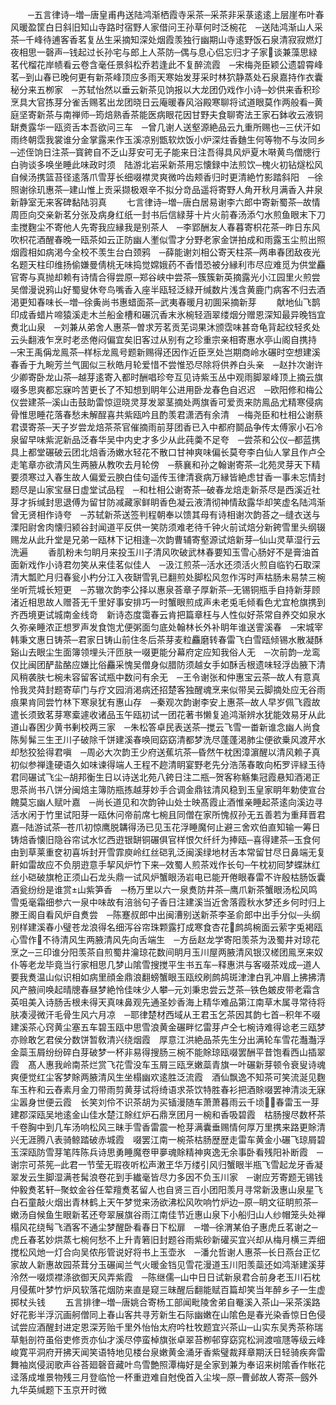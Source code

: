 <!-- { "loadSidebar": true } -->
　　─五言律诗─増─唐皇甫冉送陆鸿渐栖霞寺采茶─采茶非采菉逺逺上层崖布叶春风暖盈筐白日斜旧知山寺路时宿野人家借问王孙草何时泛椀花　─送陆鸿渐山人采茶─千峰待逋客香茗复丛生采摘知深处烟霞羡独行幽期山寺逺野饭石泉清寂寂燃灯夜相思一磬声─钱起过长孙宅与郎上人茶防─偶与息心侣忘归才子家谈兼藻思緑茗代榴花岸帻看云卷含毫任景斜松乔若逢此不复醉流霞　─宋梅尧臣颖公遗碧霄峰茗─到山春已晚何更有新茶峰顶应多雨天寒始发芽采时林狖静蒸处石泉嘉持作衣囊秘分来五栁家　─苏轼怡然以垂云新茶见饷报以大龙团仍戏作小诗─妙供来香积珍烹具大官拣芽分雀舌赐茗出龙团晓日云庵暖春风浴殿寒聊将试道眼莫作两般看─黄庭坚寄新茶与南禅师─筠焙熟香茶能医病眼花因甘野夫食聊寄法王家石鉢收云液铜缾煑露华一瓯资舌本吾欲问三车　─曾几谢人送壑源絶品云九重所赐也─三伏汗如雨终朝霑我裳谁分金掌露来作玉溪凉别甑软炊饭小炉深炷香麯生何等物不与汝同乡─述侄饷日注茶─寳銙自不乏山芽安可无子能来日注吾得具风炉夏木啭黄鸟僧牕行白驹谈多唤坐睡此味政时须　陆游北岩采新茶用忘懐録中法煎饮─槐火初钻燧松风自候汤携篮苔径逺落爪雪芽长细啜襟灵爽微吟齿颊香归时更清絶竹影踏斜阳　─徐照谢徐玑惠茶─建山惟上贡采撷极艰辛不拟分竒品遥将寄野人角开秋月满香入井泉新静室无来客碑黏陆羽真
　　七言律诗─増─唐白居易谢李六郎中寄新蜀茶─故情周匝向交亲新茗分张及病身红纸一封书后信緑芽十片火前春汤添勺水煎鱼眼末下刀圭搅麴尘不寄他人先寄我应縁我是别茶人　─李郢酬友人春暮寄枳花茶─昨日东风吹枳花酒醒春晚一瓯茶如云正防幽人壍似雪才分野老家金饼拍成和雨露玉尘煎出照烟霞相如病渇今全校不羡生台白颈鸦　─薛能谢刘相公寄天柱茶─两串春团敌夜光名题天柱印维扬偷嫌曼倩桃无味捣觉嫦娥药不香惜恐被分縁利市尽应难觅为供堂麤官寄与真抛却赖有诗情合得尝原─郑谷峡中尝茶─簇簇新英摘露光小江园里火煎尝吴僧漫说鸦山好蜀叟休夸鸟嘴香入座半瓯轻泛緑开缄数片浅含黄鹿门病客不归去酒渇更知春味长─増─徐夤尚书惠蜡面茶─武夷春暖月初圎采摘新芽
　　献地仙飞鹊印成香蜡片啼猿溪走木兰船金槽和碾沉香末氷椀轻涵翠缕烟分赠恩深知最异晚铛宜煑北山泉　─刘兼从弟舍人惠茶─曽求芳茗贡芜词果沐颁霑味甚竒龟背起纹轻炙处云头翻液乍烹时老丞倦闷偏宜矣旧客过从别有之珍重宗亲相寄惠水亭山阁自携持　─宋王禹偁龙鳯茶─样标龙鳯号题新赐得还因作近臣烹处岂期商岭水碾时空想建溪春香于九畹芳兰气圎似三秋皓月轮爱惜不尝惟恐尽除将供养白头亲　─赵抃次谢许少卿寄卧龙山茶─越芽逺寄入都时酬唱珍夸互见诗紫玉丛中观雨脚翠峰顶上摘云旗啜多思爽都忘寐吟苦更长了不知想到眀年公进用卧龙春色自迟迟　─欧阳修和梅公仪尝建茶─溪山击鼓助雷惊逗晓灵芽发翠茎摘处两旗香可爱贡来防鳯品尤精寒侵病骨惟思睡花落春愁未解酲喜共紫瓯吟且酌羡君潇洒有余清　─梅尧臣和杜相公谢蔡君谟寄茶─天子岁尝龙焙茶茶官催摘雨前芽团香已入中都府鬬品争传太傅家小石冷泉留早味紫泥新品泛春华吴中内史才多少从此莼羮不足夸　─尝茶和公仪─都蓝携具上都堂碾破云团北焙香汤嫩水轻花不散口甘神爽味偏长莫夸李白仙人掌且作卢仝走笔章亦欲清风生两腋从教吹去月轮傍　─蔡襄和孙之翰谢寄茶─北苑灵芽天下精要须寒过入春生故人偏爱云腴白佳句遥传玉律清衰病万縁皆絶虑甘香一事未忘情封题尽是山家宝昼日虚堂试品程　─和杜相公谢寄茶─破春龙焙走新茶尽是西溪近社芽才拆缄封思退傅为留甘防减藏家鲜眀香色凝云液清彻神情敌露华却笑虚名陆鸿渐曾无贤相作诗夸　─苏轼新茶送签判程朝奉以馈其母有诗相谢次韵荅之─缝衣送与溧阳尉舍肉懐归颍谷封闻道平反供一笑防须难老待千钟火前试焙分新銙雪里头纲辍赐龙从此升堂是兄弟一瓯林下记相逢─次韵曹辅寄壑源试焙新芽─仙山灵草湿行云洗遍
　　香肌粉未匀眀月来投玉川子清风吹破武林春要知玉雪心肠好不是膏油首面新戏作小诗君勿笑从来佳茗似佳人　─汲江煎茶─活水还须活火煎自临钓石取深清大瓢贮月归春瓮小杓分江入夜缾雪乳已翻煎处脚松风忽作泻时声枯肠未易禁三椀坐听荒城长短更　─苏辙次韵李公择以惠泉荅章子厚新茶─无锡铜瓶手自持新芽顾渚近相思故人赠荅无千里好事安排巧一时蟹眼煎成声未老兎毛倾看色尤宜枪旗携到齐西境更试城南金线竒　新诗态度霭春云肯把篇章枉与人性似好茶常自养交如泉水久弥亲睡浓正想罗声发食饱尤便粥面匀底处翰林长外补眀年谁送霅溪春　─宋城宰韩秉文惠日铸茶─君家日铸山前住冬后茶芽麦粒麤磨转春雷飞白雪瓯倾锡水散凝酥谿山去眼尘生面簿领埋头汗匝肤一啜更能分幕府定应知我俗人无　─次前韵─龙鸾仅比闽团酽盐酪应嫌比俗麤采愧吴僧身似腊防须越女手如酥舌根遗味轻浮齿腋下清风稍袭肤七椀未容留客试瓶中数问有余无　─王令谢张和仲惠宝云茶─故人有意真怜我灵荈封题寄荜门与疗文园消渇病还招楚客独醒魂烹来似带吴云脚摘处应无谷雨痕果肯同尝竹林下寒泉犹有惠山存　─秦观次韵谢李安上惠茶─故人早岁佩飞霞故遣长须致茗芽寒槖遽收诸品玉午瓯初试一团花著书懒复追鸿渐辨水犹能效易牙从此道山春困少黄书剰校两三家　─朱松答卓民表送茶─搅云飞雪一畨新谁念幽人尚食陈髣髴三生玊川子破除千饼建溪春唤囘窈窈清都梦洗尽蓬蓬渇肺尘便欲乗风渡芹水却愁狡狯得君嗔　─周必大次韵王少府送蕉坑茶─昏然午枕困漳濵醒以清风赖子真初似参禅逢硬语久如味谏得端人王程不趂清眀宴野老先分浩荡春敢向柘罗评緑玉待君同碾试飞尘─胡邦衡生日以诗送北苑八銙日注二瓶─贺客称觞集冠霞悬知酒渇正思茶尚书八饼分闽焙主簿防瓶拣越芽妙手合调金鼎铉清风稳到玉皇家眀年勅使宣台餽莫忘幽人赋叶嘉　─尚长道见和次韵钟山处士映髙霞止酒惟亲睡起茶逺向溪边寻活水闲于竹里试阳芽一瓯休问帝前席七椀且同僧在家所愧叔孙无五善若为重拜晋君嘉─陆游试茶─苍爪初惊鹰脱韝得汤已见玉花浮睡魔何止避三舍欢伯直知输一筹日铸焙香懐旧隐谷帘试水忆西逰银缾铜碾俱官样恨欠纤纤为捧瓯─喜得建茶─玉食何由到草莱重奁初喜坼封开雪霏庾岭红丝硙乳泛闽溪绿地材舌本常留甘尽日鼻端无复鼾如雷故应不负朋逰意手挈风炉竹下来─效蜀人煎茶戏作长句─午枕初囘梦蝶牀红丝小硙破旗枪正须山石龙头鼎一试风炉蟹眼汤岩电已能开倦眼春雷不许殷枯肠饭囊酒瓮纷纷是谁赏山紫笋香　─杨万里以六一泉煑防井茶─鹰爪新茶蟹眼汤松风鸣雪兎毫霜细参六一泉中味故有涪翁句子香日注建溪当近舍落霞秋水梦还乡何时归上滕王阁自看风炉自煑尝　─陈蹇叔郎中出闽漕别送新茶李圣俞郎中出手分似─头纲别样建溪春小璧苍龙浪得名细泻谷帘珠颗露打成寒食杏花鹧鸪椀面云萦字兎褐瓯心雪作不待清风生两腋清风先向舌端生　─方岳赵龙学寄阳羡茶为汲蜀井对琼花烹之─三印谁分阳羡茶自煎蜀井瀹琼花数间眀月玉川屋两腋清风银汉槎团鳯烹来奴仆等老龙毕竟当行家相思几梦山隂雪搜搅平生书五车─释惠洪与客啜茶戏成─道人要我煑温山似识相如病里顔金鼎浪翻螃蟹眼玉瓯绞刷鹧鸪斑津津白乳冲眉上拂拂清风产腋间唤起晴牕春昼梦絶怜佳味少人攀─元刘秉忠尝云芝茶─铁色皴皮带老霜含英咀美入诗肠舌根未得天真味鼻观先通圣妙香海上精华难品第江南草木属寻常待将肤凑浸微汗毛骨生风六月凉　─耶律楚材西域从王君玉乞茶因其韵七首─积年不啜建溪茶心窍黄尘塞五车碧玉瓯中思雪浪黄金碾畔忆雷芽卢仝七椀诗难得谂老三瓯梦亦赊敢乞君侯分数饼暂敎清兴绕烟霞　厚意江洪絶品茶先生分出满轮车雪花灎灎浮金蘂玉屑纷纷碎白芽破梦一杯非易得搜肠三椀不能賖琼瓯啜罢酬平昔饱看西山插翠霞　髙人惠我岭南茶烂赏飞花雪没车玉屑三瓯烹嫩蘂青旗一叶碾新芽顿令衰叟诗魂爽便觉红尘客梦賖两腋清风生坐榻幽欢逺胜泛流霞　酒仙飘逸不知茶可笑流涎见麴车玉杵和云舂素月金刀带雨剪黄芽试将绮语求茶饮特胜春衫把酒賖啜罢神清淡无寐尘嚣身世便云霞　长笑刘伶不识茶胡为买锸漫随车萧萧暮雨云千顷春雷玉一芽建郡深瓯吴地逺金山佳水楚江賖红炉石鼎烹团月一椀和香吸碧霞　枯肠搜尽数杯茶千卷胸中到几车汤响松风三昧手雪香雷震一枪芽满囊垂赐情何厚万里携来路更賖清兴无涯腾八表骑鲸踏破赤城霞　啜罢江南一椀茶枯肠歴歴走雷车黄金小碾飞琼屑碧玉深瓯防雪芽笔阵陈兵诗思勇睡魔卷甲夣魂賖精神爽逸无余事卧看残阳补断霞　─谢宗可茶筅─此君一节莹无瑕夜听松声潄玊华万缕引风归蟹眼半瓶飞雪起龙牙香凝翠发云生脚湿满苍髯浪卷花到手纎毫皆尽力多因不负玉川家　─谢应芳寄题无锡钱仲毅煑茗轩─聚蚊金谷任荤羶煑茗留人也自贤三百小团阳羡月寻常新汲惠山泉星飞白石童敲火烟出青林鹤上天午梦觉来汤欲沸松风吹响竹炉边─原─眀文征眀煎茶─嫩汤自候鱼生眼新茗还夸翠展旗谷雨江南佳节近惠山泉下小船归山人纱帽笼头处禅榻风花绕髩飞酒客不通尘梦醒卧看春日下松扉　─増─徐渭某伯子惠虎丘茗谢之─虎丘春茗妙烘蒸七椀何愁不上升青箬旧封题谷雨紫砂新礶买宜兴却从梅月横三弄细搅松风灺一灯合向吴侬彤管说好将书上玉壶氷　─潘允哲谢人惠茶─长日燕台正忆家故人新惠故园茶茸分玉碾闻兰气火暖金铛见雪花漫道玉川阳羡蘂还如鸿渐建溪芽泠然一啜烦襟涤欲御天风弄紫霞　─陈继儒─山中日日试新泉君合前身老玉川石枕月侵蕉叶梦竹炉风软落花烟防来直是窥三昧醒后翻能赋百篇却笑当年醉乡子一生虚掷杖头钱
　　五言排律─増─唐姚合寄杨工部闻毗陵舍弟自罨溪入茶山─采茶溪路好花影半浮沉画舸僧同上春山客共寻芳新生石际幽嫩在山隂色是春光染香惊日色侵试尝应酒醒封进定恩深芳贻千里外怡怡太府吟杜牧题宜兴茶山─山实东吴秀茶称瑞草魁剖符虽俗吏修贡亦仙才溪尽停蛮棹旗张卓翠苔栁邨穿窈窕松涧渡喧豗等级云峰峻寛平洞府开拂天闻笑语特地见楼台泉嫩黄金涌牙香紫璧裁拜章期沃日轻骑疾奔雷舞袖岚侵润歌声谷荅廻磬音藏叶鸟雪艶照潭梅好是全家到兼为奉诏来树隂香作帐花迳落成堆景物残三月登临怆一杯重逰难自尅俛首入尘埃─原─曹邺故人寄茶─劔外九华英缄题下玉京开时微
